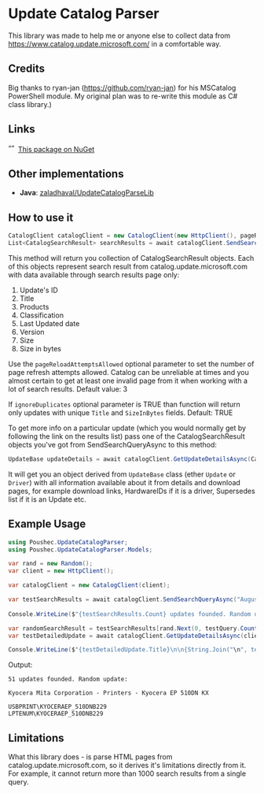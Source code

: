 # Update Catalog Parser

This library was made to help me or anyone else to collect data from https://www.catalog.update.microsoft.com/ in a comfortable way.

## Credits

Big thanks to ryan-jan (https://github.com/ryan-jan) for his MSCatalog PowerShell module. My original plan was to re-write this module as C# class library.)

## Links 

<img src="https://upload.wikimedia.org/wikipedia/commons/2/25/NuGet_project_logo.svg" alt= “” width="16" height="16"> [This package on NuGet](https://www.nuget.org/packages/UpdateCatalogLib/)

## Other implementations

- **Java**: [zaladhaval/UpdateCatalogParseLib](https://github.com/zaladhaval/UpdateCatalogParseLib)

## How to use it

``` C#
CatalogClient catalogClient = new CatalogClient(new HttpClient(), pageReloadAttemptsAllowed = 3);
List<CatalogSearchResult> searchResults = await catalogClient.SendSearchQueryAsync("SQL Server 2019", ignoreDuplicates = true);
```
This method will return you collection of CatalogSearchResult objects. Each of this objects represent search result from catalog.update.microsoft.com with data available through
search results page only: 

1. Update's ID
2. Title
3. Products
4. Classification
5. Last Updated date
6. Version
7. Size
8. Size in bytes

Use the `pageReloadAttemptsAllowed` optional parameter to set the number of page refresh attempts allowed. Catalog can be unreliable at times and you almost certain to get at least one invalid page from it when working with a lot of search results. Default value: 3 

If `ignoreDuplicates` optional parameter is TRUE than function will return only updates with unique `Title` and `SizeInBytes` fields. Default: TRUE

To get more info on a particular update (which you would normally get by following the link on the results list) pass one of the CatalogSearchResult objects you've got from SendSearchQueryAsync to this method: 

``` C#
UpdateBase updateDetails = await catalogClient.GetUpdateDetailsAsync(CatalogSearchResult searchResult)
```

It will get you an object derived from `UpdateBase` class (ether `Update` or `Driver`) with all information available about it from details and download pages, for example download links, HardwareIDs if it is a driver, Supersedes list if it is an Update etc. 

## Example Usage

``` C#
using Poushec.UpdateCatalogParser;
using Poushec.UpdateCatalogParser.Models;

var rand = new Random();
var client = new HttpClient();

var catalogClient = new CatalogClient(client);

var testSearchResults = await catalogClient.SendSearchQueryAsync("August 2021 Drivers", false);
            
Console.WriteLine($"{testSearchResults.Count} updates founded. Random update:\n");

var randomSearchResult = testSearchResults[rand.Next(0, testQuery.Count)];
var testDetailedUpdate = await catalogClient.GetUpdateDetailsAsync(client, randomSearchResult) as Driver; //We're probably won't find anything but drivers by this query)

Console.WriteLine($"{testDetailedUpdate.Title}\n\n{String.Join("\n", testDetailedUpdate.HardwareIDs)}");
```

Output: 

```
51 updates founded. Random update:

Kyocera Mita Corporation - Printers - Kyocera EP 510DN KX

USBPRINT\KYOCERAEP_510DNB229
LPTENUM\KYOCERAEP_510DNB229
```

## Limitations

What this library does - is parse HTML pages from catalog.update.microsoft.com, so it derives it's limitations directly from it. For example, it cannot return more than 1000 search results from a single query.
